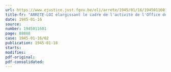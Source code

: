 ```yaml
---
url: https://www.ejustice.just.fgov.be/eli/arrete/1945/01/16/1945011601/justel
title-fr: "ARRETE-LOI élargissant le cadre de l'activité de l'Office de Récupération économique <abrogé par AR 12-03-1956, art. 2>"
date: 1945-01-16
source:
number: 1945011601
page: 88888
case: 1945-01-16/02
publication: 1945-01-18
starts:
modifies:
pdf-original:
pdf-consolidated:
---
```


